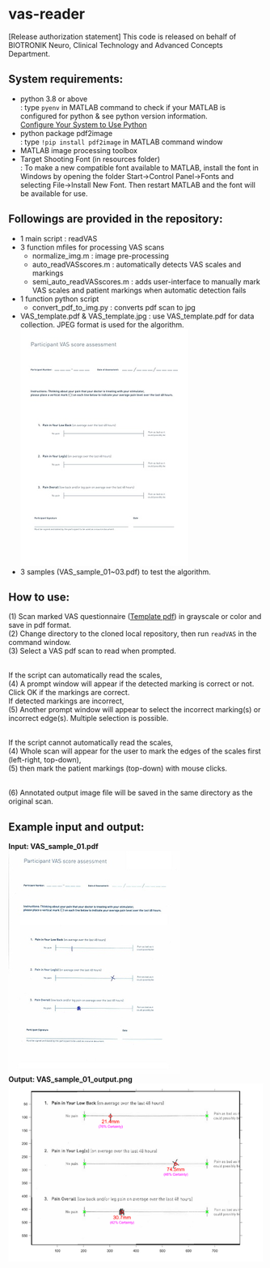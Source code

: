 # vas-reader
[Release authorization statement] This code is released on behalf of BIOTRONIK Neuro, Clinical Technology and Advanced Concepts Department.<br/>

## System requirements:
- python 3.8 or above <br/>
  : type `pyenv` in MATLAB command to check if your MATLAB is configured for python & see python version information.<br/>
  [Configure Your System to Use Python](https://www.mathworks.com/help/matlab/matlab_external/install-supported-python-implementation.html)
- python package pdf2image <br/>
  : type `!pip install pdf2image` in MATLAB command window
- MATLAB image processing toolbox
- Target Shooting Font (in resources folder) <br/>
  : To make a new compatible font available to MATLAB, install the font in Windows by opening the folder Start->Control Panel->Fonts and selecting File->Install New Font. Then restart MATLAB and the font will be available for use.

## Followings are provided in the repository:
- 1 main script : readVAS
- 3 function mfiles for processing VAS scans
    - normalize_img.m : image pre-processing
    - auto_readVASscores.m : automatically detects VAS scales and markings
    - semi_auto_readVASscores.m : adds user-interface to manually mark VAS scales and patient markings when automatic detection fails
- 1 function python script
    - convert_pdf_to_img.py : converts pdf scan to jpg
- VAS_template.pdf & VAS_template.jpg : use VAS_template.pdf for data collection. JPEG format is used for the algorithm.<br/>
  ![alt text](https://github.com/koeunlim-nro/vas-reader/blob/main/resources/VAS_template.jpg "VAS Questionnaire Template")
- 3 samples (VAS_sample_01~03.pdf) to test the algorithm.

## How to use:
(1) Scan marked VAS questionnaire ([Template pdf](https://github.com/koeunlim-nro/vas-reader/blob/main/VAS_template.pdf)) in grayscale or color and save in pdf format.<br/>
(2) Change directory to the cloned local repository, then run `readVAS` in the command window.<br/>
(3) Select a VAS pdf scan to read when prompted.<br/><br/>

If the script can automatically read the scales,<br/>
(4) A prompt window will appear if the detected marking is correct or not. Click OK if the markings are correct.<br/>
If detected markings are incorrect,<br/>
(5) Another prompt window will appear to select the incorrect marking(s) or incorrect edge(s). Multiple selection is possible.<br/><br/>

If the script cannot automatically read the scales,<br/>
(4) Whole scan will appear for the user to mark the edges of the scales first (left-right, top-down),<br/>
(5) then mark the patient markings (top-down) with mouse clicks. <br/><br/>

(6) Annotated output image file will be saved in the same directory as the original scan.

## Example input and output:
<b>Input: VAS_sample_01.pdf<b/><br/>
![alt text](https://github.com/koeunlim-nro/vas-reader/blob/main/resources/VAS_sample_01.jpg "VAS Questionnaire Sample 1")<br/>
<b>Output: VAS_sample_01_output.png<b><br/>
![alt text](https://github.com/koeunlim-nro/vas-reader/blob/main/resources/VAS_sample_01_output.png "Annotated VAS output 1")
